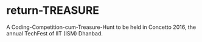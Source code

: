 # return-TREASURE
A Coding-Competition-cum-Treasure-Hunt to be held in Concetto 2016, the annual TechFest of IIT (ISM) Dhanbad.

